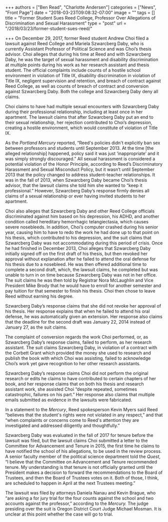 +++
authors = ["Ben Read", "Charlotte Andersen"]
categories = ["News", "Front Page"]
date = "2018-03-23T09:08:32-07:00"
image = ""
tags = []
title = "Former Student Sues Reed College, Professor Over Allegations of Discrimination and Sexual Harassment"
type = "post"
url = "/2018/03/23/former-student-sues-reed/"

+++
On December 29, 2017, former Reed student Andrew Choi filed a lawsuit against Reed College and Mariela Szwarcberg Daby, who is currently Assistant Professor of Political Science and was Choi’s thesis advisor. Choi alleges that during his time at Reed and with Szwarcberg Daby, he was the target of sexual harassment and disability discrimination at multiple points during his work as her research assistant and thesis student. The official complaints include counts of a hostile school environment in violation of Title IX, disability discrimination in violation of Title IX, negligent supervision and retention, and breach of contract against Reed College, as well as counts of breach of contract and conversion against Szwarcberg Daby. Both the college and Szwarcberg Daby deny all claims.

Choi claims to have had multiple sexual encounters with Szwarcberg Daby during their professional relationship, including at least once in her apartment. The lawsuit claims that after Szwarcberg Daby put an end to their sexual relationship, her rejection contributed to Choi’s depression, creating a hostile environment, which would constitute of violation of Title IX. 

As the _Portland Mercury_ reported, “Reed's policies didn't explicitly ban sex between professors and students until September 2013. At the time \[the alleged relationship\] happened, policy said it was just ‘inappropriate’ and it was simply strongly discouraged.” All sexual harassment is considered a potential violation of the Honor Principle, according to Reed’s Discriminatory Harassment and Sexual Misconduct Policy, but it wasn’t until September 2013 that the policy changed to address student-teacher relationships. It was in the fall of 2013, when Szwarcberg Daby became Choi’s thesis advisor, that the lawsuit claims she told him she wanted to “keep it professional.” However, Szwarcberg Daby’s response firmly denies all claims of a sexual relationship or ever having invited students to her apartment. 

Choi also alleges that Szwarcberg Daby and other Reed College officials discriminated against him based on his depression, his ADHD, and another condition called hereditary hemorrhagic telangiectasia, which causes severe nosebleeds. In addition, Choi’s computer crashed during his senior year, causing him to have to redo the work he had done up to that point on his thesis, which contributed to his depression, and the suit claims that Szwarcberg Daby was not accommodating during this period of crisis. Once he had finished in December 2013, Choi alleges that Szwarcberg Daby initially signed off on the first draft of his thesis, but then revoked her approval without explanation after he failed to attend the oral defense for his thesis due to a nosebleed. He was then offered additional time to complete a second draft, which, the lawsuit claims, he completed but was unable to turn in on time because Szwarcberg Daby was not in her office. The suit claims he was then told by Registrar Nora McLaughlin and Vice President Mike Brody that he would have to enroll for another semester and pay tuition for that semester to finish his thesis. Choi then chose to leave Reed without earning his degree.

Szwarcberg Daby’s response claims that she did not revoke her approval of his thesis. Her response explains that when he failed to attend his oral defense, he was automatically given an extension. Her response also claims that the deadline for the second draft was January 22, 2014 instead of January 27, as the suit claims. 

The complaint of conversion regards the work Choi performed, or, as Szwarcberg Daby’s response claims, failed to perform, as her research assistant. The suit claims Szwarcberg Daby, in violation of a contract with the Corbett Grant which provided the money she used to research and publish the book with which Choi was assisting, failed to acknowledge Choi’s work yet gave recognition to her other research assistants.

Szwarcberg Daby’s response claims Choi did not perform the original research or edits he claims to have contributed to certain chapters of her book, and her response claims that on both his thesis and research assistant work, she assisted Choi “despite repeated, sometimes catastrophic, failures on his part.” Her response also claims that multiple emails submitted as evidence in the lawsuits were fabricated.

In a statement to the _Mercury_, Reed spokesperson Kevin Myers said Reed “believes that the student's rights were not violated in any respect,” and that “when complaints or concerns come to Reed's attention they are investigated and addressed diligently and thoughtfully.” 

Szwarcberg Daby was evaluated in the fall of 2017 for tenure before the lawsuit was filed, but the lawsuit claims Choi submitted a letter to the Committee for Advancement and Tenure in 2015, the first time he claims to have notified the school of his allegations, to be used in the review process. A senior faculty member of the political science department told the _Quest_, “I believe that the Committee on Advancement and Tenure recommended tenure. My understanding is that tenure is not officially granted until the President makes a decision to forward the recommendations to the Board of Trustees, and then the Board of Trustees votes on it. Both of those, I think, are scheduled to happen in April at the next Trustees meeting.”

The lawsuit was filed by attorneys Daniela Nanau and Kevin Brague, who “are asking a for jury trial for the four counts against the school and two accounts against the professor,” according to the _Mercury._ The judge presiding over the suit is Oregon District Court Judge Michael Mosman. It is unclear at this point whether the case will go to trial. 